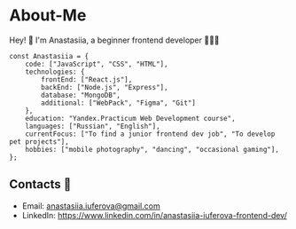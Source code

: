 # About-Me

Hey! 👋 I'm Anastasiia, a beginner frontend developer 👩🏻‍💻 
```
const Anastasiia = {
    code: ["JavaScript", "CSS", "HTML"],
    technologies: {
        frontEnd: ["React.js"],
        backEnd: ["Node.js", "Express"],
        database: "MongoDB",
        additional: ["WebPack", "Figma", "Git"]
    },
    education: "Yandex.Practicum Web Development course",
    languages: ["Russian", "English"],
    currentFocus: ["To find a junior frontend dev job", "To develop pet projects"],
    hobbies: ["mobile photography", "dancing", "occasional gaming"],
};

```
## Contacts 📧
* Email: anastasiia.iuferova@gmail.com
* LinkedIn: https://www.linkedin.com/in/anastasiia-iuferova-frontend-dev/

